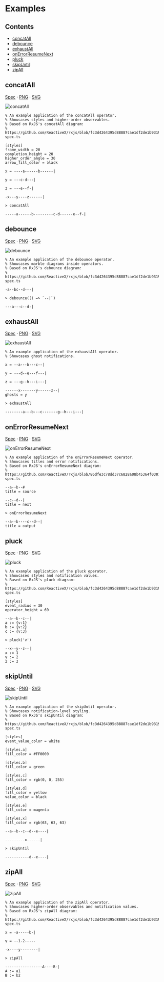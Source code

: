 # Examples

## Contents

- [concatAll](#concatAll)
- [debounce](#debounce)
- [exhaustAll](#exhaustAll)
- [onErrorResumeNext](#onErrorResumeNext)
- [pluck](#pluck)
- [skipUntil](#skipUntil)
- [zipAll](#zipAll)

## concatAll

[Spec](examples/concatAll.txt)
·
[PNG](examples/concatAll.png)
·
[SVG](examples/concatAll.svg)

![concatAll](examples/concatAll.png)

```
% An example application of the concatAll operator.
% Showcases styles and higher-order observables.
% Based on RxJS's concatAll diagram:
% https://github.com/ReactiveX/rxjs/blob/fc3d4264395d88887cae1df2de1b931964f3e684/spec/operators/concatAll-spec.ts

[styles]
frame_width = 20
completion_height = 20
higher_order_angle = 30
arrow_fill_color = black

x = ----a------b------|

y = ---c-d---|

z = ---e--f-|

-x---y----z------|

> concatAll

-----a------b---------c-d------e--f-|
```

## debounce

[Spec](examples/debounce.txt)
·
[PNG](examples/debounce.png)
·
[SVG](examples/debounce.svg)

![debounce](examples/debounce.png)

```
% An example application of the debounce operator.
% Showcases marble diagrams inside operators.
% Based on RxJS's debounce diagram:
% https://github.com/ReactiveX/rxjs/blob/fc3d4264395d88887cae1df2de1b931964f3e684/spec/operators/debounce-spec.ts

-a--bc--d---|

> debounce(() => `--|`)

---a---c--d-|
```

## exhaustAll

[Spec](examples/exhaustAll.txt)
·
[PNG](examples/exhaustAll.png)
·
[SVG](examples/exhaustAll.svg)

![exhaustAll](examples/exhaustAll.png)

```
% An example application of the exhaustAll operator.
% Showcases ghost notifications.

x = --a---b---c--|

y = ---d--e---f---|

z = ---g--h---i---|

------x-------y------z--|
ghosts = y

> exhaustAll

--------a---b---c-------g--h---i---|
```

## onErrorResumeNext

[Spec](examples/onErrorResumeNext.txt)
·
[PNG](examples/onErrorResumeNext.png)
·
[SVG](examples/onErrorResumeNext.svg)

![onErrorResumeNext](examples/onErrorResumeNext.png)

```
% An example application of the onErrorResumeNext operator.
% Showcases titles and error notifications.
% Based on RxJS's onErrorResumeNext diagram:
% https://github.com/ReactiveX/rxjs/blob/86dfe3c78dd37c6828a08b45364f030796879cc0/spec/operators/onErrorResumeNext-spec.ts

--a--b--#
title = source

--c--d--|
title = next

> onErrorResumeNext

--a--b----c--d--|
title = output
```

## pluck

[Spec](examples/pluck.txt)
·
[PNG](examples/pluck.png)
·
[SVG](examples/pluck.svg)

![pluck](examples/pluck.png)

```
% An example application of the pluck operator.
% Showcases styles and notification values.
% Based on RxJS's pluck diagram:
% https://github.com/ReactiveX/rxjs/blob/fc3d4264395d88887cae1df2de1b931964f3e684/spec/operators/pluck-spec.ts

[styles]
event_radius = 30
operator_height = 60

--a--b--c--|
a := {v:1}
b := {v:2}
c := {v:3}

> pluck('v')

--x--y--z--|
x := 1
y := 2
z := 3
```

## skipUntil

[Spec](examples/skipUntil.txt)
·
[PNG](examples/skipUntil.png)
·
[SVG](examples/skipUntil.svg)

![skipUntil](examples/skipUntil.png)

```
% An example application of the skipUntil operator.
% Showcases notification-level styling.
% Based on RxJS's skipUntil diagram:
% https://github.com/ReactiveX/rxjs/blob/fc3d4264395d88887cae1df2de1b931964f3e684/spec/operators/skipUntil-spec.ts

[styles]
event_value_color = white

[styles.a]
fill_color = #FF0000

[styles.b]
fill_color = green

[styles.c]
fill_color = rgb(0, 0, 255)

[styles.d]
fill_color = yellow
value_color = black

[styles.e]
fill_color = magenta

[styles.x]
fill_color = rgb(63, 63, 63)

--a--b--c--d--e----|

---------x------|

> skipUntil

-----------d--e----|
```

## zipAll

[Spec](examples/zipAll.txt)
·
[PNG](examples/zipAll.png)
·
[SVG](examples/zipAll.svg)

![zipAll](examples/zipAll.png)

```
% An example application of the zipAll operator.
% Showcases higher-order observables and notification values.
% Based on RxJS's zipAll diagram:
% https://github.com/ReactiveX/rxjs/blob/fc3d4264395d88887cae1df2de1b931964f3e684/spec/operators/zipAll-spec.ts

x = -a-----b-|

y = --1-2-----

-x----y--------|

> zipAll

-----------------A----B-|
A := a1
B := b2
```

